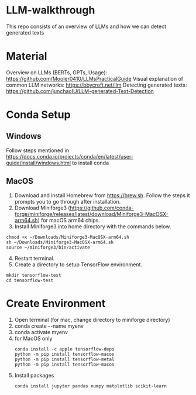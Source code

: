 # LLM-walkthrough
This repo consists of an overview of LLMs and how we can detect generated texts

# Material
Overview on LLMs (BERTs, GPTs, Usage): https://github.com/Mooler0410/LLMsPracticalGuide
Visual explanation of common LLM networks: https://bbycroft.net/llm
Detecting generated texts: https://github.com/junchaoIU/LLM-generated-Text-Detection

# Conda Setup 

## Windows

Follow steps mentioned in https://docs.conda.io/projects/conda/en/latest/user-guide/install/windows.html to install conda

## MacOS

1. Download and install Homebrew from https://brew.sh. Follow the steps it prompts you to go through after installation.
2. Download Miniforge3 (https://github.com/conda-forge/miniforge/releases/latest/download/Miniforge3-MacOSX-arm64.sh) for macOS arm64 chips.
3. Install Miniforge3 into home directory with the commands below.

``` 
chmod +x ~/Downloads/Miniforge3-MacOSX-arm64.sh
sh ~/Downloads/Miniforge3-MacOSX-arm64.sh
source ~/miniforge3/bin/activate
```

4. Restart terminal.
5. Create a directory to setup TensorFlow environment.

```
mkdir tensorflow-test
cd tensorflow-test
```

# Create Environment

1. Open terminal (for mac, change directory to miniforge directory)
2. conda create --name myenv
3. conda activate myenv
4. for MacOS only
   ```
   conda install -c apple tensorflow-deps
   python -m pip install tensorflow-macos
   python -m pip install tensorflow-metal
   python -m pip install tensorflow-macos
   ```
5. Install packages
   ```
   conda install jupyter pandas numpy matplotlib scikit-learn
   ```

   

